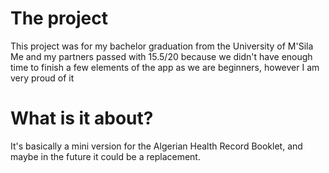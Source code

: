 # The project
This project was for my bachelor graduation from the University of M'Sila
Me and my partners passed with 15.5/20 because we didn't have enough time to finish a few elements of the app as we are beginners, however I am very proud of it 


# What is it about? 
It's basically a mini version for the Algerian Health Record Booklet, and maybe in the future it could be a replacement.
